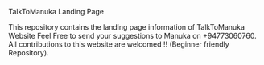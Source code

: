 TalkToManuka Landing Page

This repository contains the landing page information of TalkToManuka Website
Feel Free to send your suggestions to Manuka on +94773060760.
All contributions to this website are welcomed !! (Beginner friendly Repository).